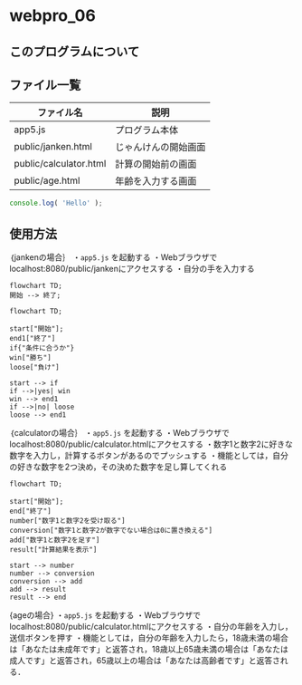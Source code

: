 # webpro_06

## このプログラムについて

## ファイル一覧

ファイル名 | 説明
-|-
app5.js | プログラム本体
public/janken.html | じゃんけんの開始画面
public/calculator.html | 計算の開始前の画面
public/age.html | 年齢を入力する画面

```javascript
console.log( 'Hello' );
```

## 使用方法
｛jankenの場合｝
・```app5.js``` を起動する
・Webブラウザでlocalhost:8080/public/jankenにアクセスする
・自分の手を入力する

```mermaid
flowchart TD;
開始 --> 終了;
```

```mermaid
flowchart TD;

start["開始"];
end1["終了"]
if{"条件に合うか"}
win["勝ち"]
loose["負け"]

start --> if
if -->|yes| win
win --> end1
if -->|no| loose
loose --> end1
```

｛calculatorの場合｝
・```app5.js``` を起動する
・Webブラウザでlocalhost:8080/public/calculator.htmlにアクセスする
・数字1と数字2に好きな数字を入力し，計算するボタンがあるのでプッシュする
・機能としては，自分の好きな数字を2つ決め，その決めた数字を足し算してくれる

```mermaid
flowchart TD;

start["開始"];
end["終了"]
number["数字1と数字2を受け取る"]
conversion["数字1と数字2が数字でない場合は0に置き換える"]
add["数字1と数字2を足す"]
result["計算結果を表示"]

start --> number
number --> conversion
conversion --> add
add --> result
result --> end
```




{ageの場合}
・```app5.js``` を起動する
・Webブラウザでlocalhost:8080/public/calculator.htmlにアクセスする
・自分の年齢を入力し，送信ボタンを押す
・機能としては，自分の年齢を入力したら，18歳未満の場合は「あなたは未成年です」と返答され，18歳以上65歳未満の場合は「あなたは成人です」と返答され，65歳以上の場合は「あなたは高齢者です」と返答される．